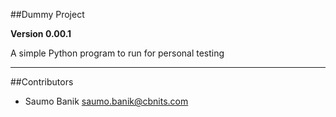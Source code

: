 ##Dummy Project

**Version 0.00.1**

A simple Python program to run for personal testing	

---

##Contributors

-	Saumo Banik <saumo.banik@cbnits.com>



